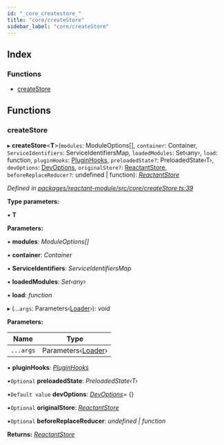 ```yaml
---
id: "_core_createstore_"
title: "core/createStore"
sidebar_label: "core/createStore"
---
```


## Index

### Functions

* [createStore](_core_createstore_.md#createstore)

## Functions

###  createStore

▸ **createStore**<**T**>(`modules`: ModuleOptions[], `container`: Container, `ServiceIdentifiers`: ServiceIdentifiersMap, `loadedModules`: Set‹any›, `load`: function, `pluginHooks`: [PluginHooks](_interfaces_.md#pluginhooks), `preloadedState?`: PreloadedState‹T›, `devOptions`: [DevOptions](../interfaces/_interfaces_.devoptions.md), `originalStore?`: [ReactantStore](_interfaces_.md#reactantstore), `beforeReplaceReducer?`: undefined | function): *[ReactantStore](_interfaces_.md#reactantstore)*

*Defined in [packages/reactant-module/src/core/createStore.ts:39](https://github.com/unadlib/reactant/blob/2a75524/packages/reactant-module/src/core/createStore.ts#L39)*

**Type parameters:**

▪ **T**

**Parameters:**

▪ **modules**: *ModuleOptions[]*

▪ **container**: *Container*

▪ **ServiceIdentifiers**: *ServiceIdentifiersMap*

▪ **loadedModules**: *Set‹any›*

▪ **load**: *function*

▸ (...`args`: Parameters‹[Loader](_interfaces_.md#loader)›): *void*

**Parameters:**

Name | Type |
------ | ------ |
`...args` | Parameters‹[Loader](_interfaces_.md#loader)› |

▪ **pluginHooks**: *[PluginHooks](_interfaces_.md#pluginhooks)*

▪`Optional`  **preloadedState**: *PreloadedState‹T›*

▪`Default value`  **devOptions**: *[DevOptions](../interfaces/_interfaces_.devoptions.md)*= {}

▪`Optional`  **originalStore**: *[ReactantStore](_interfaces_.md#reactantstore)*

▪`Optional`  **beforeReplaceReducer**: *undefined | function*

**Returns:** *[ReactantStore](_interfaces_.md#reactantstore)*
